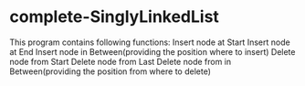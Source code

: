 # complete-SinglyLinkedList

This program contains following functions:
Insert node at Start
Insert node at End
Insert node in Between(providing the position where to insert)
Delete node from Start
Delete node from Last
Delete node from in Between(providing the position from where to delete)
